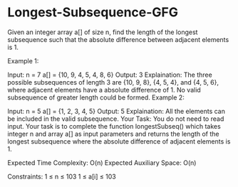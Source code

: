 # Longest-Subsequence-GFG
Given an integer array a[] of size n, find the length of the longest subsequence such that the absolute difference between adjacent elements is 1.

Example 1:

Input:
n = 7
a[] = {10, 9, 4, 5, 4, 8, 6}
Output: 
3
Explaination: 
The three possible subsequences of length 3 are {10, 9, 8}, {4, 5, 4}, and {4, 5, 6}, where adjacent elements have a absolute difference of 1. No valid subsequence of greater length could be formed.
Example 2:

Input: 
n = 5
a[] = {1, 2, 3, 4, 5}
Output: 
5
Explaination: 
All the elements can be included in the valid subsequence.
Your Task:
You do not need to read input. Your task is to complete the function longestSubseq() which takes integer n and array a[] as input parameters and returns the length of the longest subsequence where the absolute difference of adjacent elements is 1.

Expected Time Complexity: O(n)
Expected Auxiliary Space: O(n)

Constraints:
1 ≤ n ≤ 103
1 ≤ a[i] ≤ 103
